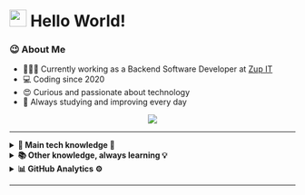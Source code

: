 <h1><img src="https://emojis.slackmojis.com/emojis/images/1531849430/4246/blob-sunglasses.gif?1531849430" width="30"/> Hello World! </h1>

### 😉 About Me

- 👨🏾‍💻 Currently working as a Backend Software Developer at [Zup IT](https://www.zup.com.br/) 
- 💻 Coding since 2020 
- 😍 Curious and passionate about technology 
- 🚀 Always studying and improving every day 
 

<p align="center">
  <a href="https://www.linkedin.com/in/idnilsonmoraisjr/"><img src="https://img.shields.io/badge/linkedin-%230077B5.svg?&style=for-the-badge&logo=linkedin&logoColor=white" />
  </a>
</p>

<hr/>

<details>
  <summary><b>🔧 Main tech knowledge 🔨</b></summary>
  <br/>

![Java](https://img.shields.io/badge/JAVA-007396.svg?&style=flat&logo=java&logoColor=white)
![Spring](https://img.shields.io/badge/SPRING-6DB33F.svg?&style=flat&logo=spring&logoColor=white)
![Hibernate](https://img.shields.io/badge/HIBERNATE-121011.svg?&style=flat&logo=red-hat&logoColor=white)
![Git](https://img.shields.io/badge/GIT-%23F05033.svg?&style=flat&logo=git&logoColor=white)
![GitHub](https://img.shields.io/badge/GITHUB-%23121011.svg?&style=flat&logo=github&logoColor=white)
![Docker](https://img.shields.io/badge/DOCKER-2496ED.svg?&style=flat&logo=docker&logoColor=white)
![MySQL](https://img.shields.io/badge/-MySQL-blue?&logo=mysql&logoColor=white)
![Maven](https://img.shields.io/badge/MAVEN-C71A36.svg?&style=flat&logo=apache-maven)
![REST API](https://img.shields.io/badge/REST-02569B.svg?&style=flat&logo=rest&logoColor=white)
</details>


<details>
  <summary><b> 📚 Other knowledge, always learning 💡</b></summary>
  <br/>

![Kotlin](https://img.shields.io/badge/KOTLIN-0095D5.svg?&style=flat&logo=kotlin&logoColor=white)
![Kafka](https://img.shields.io/badge/APACHE%20KAFKA-231F20.svg?&style=flat&logo=apache-kafka&logoColor=white)
![Python](https://img.shields.io/badge/PYTHON-3776AB.svg?&style=flat&logo=python&logoColor=white)
![HTML5](https://img.shields.io/badge/HTML5-E34F26.svg?&style=flat&logo=html5&logoColor=white)
![CSS3](https://img.shields.io/badge/CSS3-%231572B6.svg?&style=flat&logo=css3&logoColor=white)
![JavaScript](https://img.shields.io/badge/JAVASCRIPT-323330.svg?&style=flat&logo=javascript&logoColor=%23F7DF1E)
</details>

<details>
  <summary><b>📊 GitHub  Analytics ⚙</b></summary>
  <br/>
    <p align="center">
        <img height="137px" src="https://github-readme-stats.vercel.app/api/top-langs/?username=idnilsonmoraisjr&layout=compactcount_private=true" />
    </p>
    <p align="center">
        <img height="137px" src="https://github-readme-stats.vercel.app/api/?username=idnilsonmoraisjr&count_private=true&show_icons=true" />
    </p>
    <p align="center">
        <img height="137px" src="https://github-readme-streak-stats.herokuapp.com/?user=idnilsonmoraisjr&hide_border=true&count_private=true&show_icons=true&hide_border=true" />
    </p>
</details>

<hr/>
<br/>
